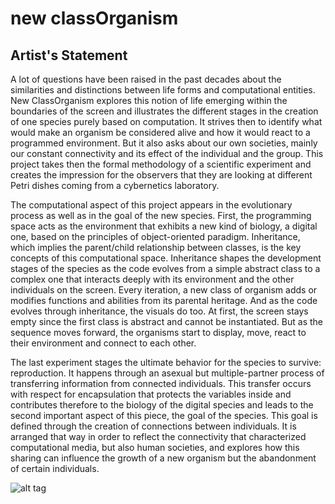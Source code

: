 # new classOrganism

## Artist's Statement

A lot of questions have been raised in the past decades about the similarities and distinctions between life forms and computational entities. New ClassOrganism explores this notion of life emerging within the boundaries of the screen and illustrates the different stages in the creation of one species purely based on computation. It strives then to identify what would make an organism be considered alive and how it would react to a programmed environment. But it also asks about our own societies, mainly our constant connectivity and its effect of the individual and the group. This project takes then the formal methodology of a scientific experiment and creates the impression for the observers that they are looking at different Petri dishes coming from a cybernetics laboratory.

The computational aspect of this project appears in the evolutionary process as well as in the goal of the new species. First, the programming space acts as the environment that exhibits a new kind of biology, a digital one, based on the principles of object-oriented paradigm. Inheritance, which implies the parent/child relationship between classes, is the key concepts of this computational space. Inheritance shapes the development stages of the species as the code evolves from a simple abstract class to a complex one that interacts deeply with its environment and the other individuals on the screen. Every iteration, a new class of organism adds or modifies functions and abilities from its parental heritage. And as the code evolves through inheritance, the visuals do too. At first, the screen stays empty since the first class is abstract and cannot be instantiated. But as the sequence moves forward, the organisms start to display, move, react to their environment and connect to each other. 

The last experiment stages the ultimate behavior for the species to survive: reproduction. It happens through an asexual but multiple-partner process of transferring information from connected individuals. This transfer occurs with respect for encapsulation that protects the variables inside and contributes therefore to the biology of the digital species and leads to the second important aspect of this piece, the goal of the species. This goal is defined through the creation of connections between individuals. It is arranged that way in order to reflect the connectivity that characterized computational media, but also human societies, and explores how this sharing can influence the growth of a new organism but the abandonment of certain individuals.

![alt tag](http://img0.png)
